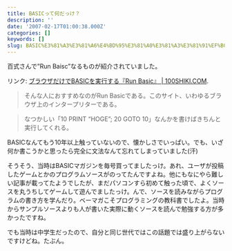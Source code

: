 ```yaml
---
title: BASICって何だっけ？
description: ''
date: '2007-02-17T01:00:38.000Z'
categories: []
keywords: []
slug: BASIC%E3%81%A3%E3%81%A6%E4%BD%95%E3%81%A0%E3%81%A3%E3%81%91%EF%BC%9F
---
```

百式さんで”Run Baisc”なるものが紹介されていました。

リンク: [ブラウザだけでBASICを実行する『Run Basic』 | 100SHIKI.COM](http://www.100shiki.com/archives/2007/02/basicrun_basic.html "ブラウザだけでBASICを実行する『Run Basic』 | 100SHIKI.COM").

> そんな人におすすめなのがRun Basicである。このサイト、いわゆるブラウザ上のインタープリターである。

> なつかしい「10 PRINT “HOGE”; 20 GOTO 10」なんかを書けばきちんと実行してくれる。

BASICなんてもう10年以上触っていないので、懐かしさでいっぱい。でも、いざ何か書こうかと思ったら完全に文法なんて忘れてしまっていました(汗)

そうそう、当時はBASICマガジンを毎号買ってましたっけ。あれ、ユーザが投稿したゲームとかのプログラムソースがのってたんですよね。他にもなにやら難しい記事が載ってたようでしたが、まだパソコンすら初めて触った頃で、よくソースを丸うちしてゲームして遊んでましたっけ。んで、ソースを読みながらプログラムの書き方を学んだり。ベーマガこそプログラミングの教科書でしたよ。当時からサンプルソースよりも人が書いた実際に動くソースを読んで勉強する方が多かったですね。

でも当時は中学生だったので、自分と同じ世代ではこの話題では盛り上がらないですけどね。たぶん。